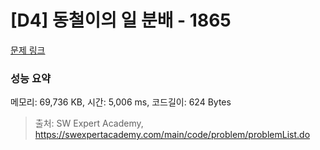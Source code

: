 # [D4] 동철이의 일 분배 - 1865 

[문제 링크](https://swexpertacademy.com/main/code/problem/problemDetail.do?contestProbId=AV5LuHfqDz8DFAXc) 

### 성능 요약

메모리: 69,736 KB, 시간: 5,006 ms, 코드길이: 624 Bytes



> 출처: SW Expert Academy, https://swexpertacademy.com/main/code/problem/problemList.do
